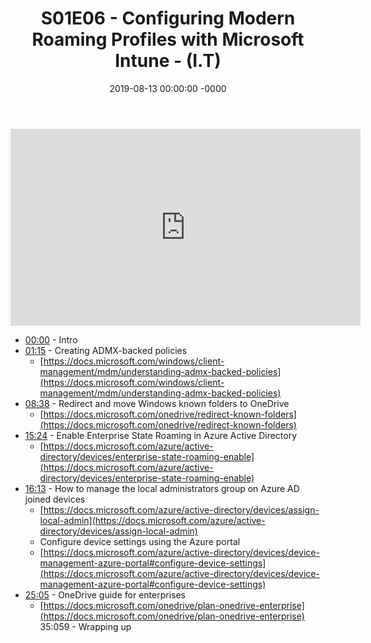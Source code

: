 ﻿---
layout: post
title: "S01E06 - Configuring Modern Roaming Profiles with Microsoft Intune - (I.T)"
date: 2019-08-13 00:00:00 -0000
categories:
---

<iframe loading="lazy" width="560" height="315" src="https://www.youtube.com/embed/SzyQ9QH333Q" title="YouTube video player" frameborder="0" allow="accelerometer; autoplay; clipboard-write; encrypted-media; gyroscope; picture-in-picture" allowfullscreen></iframe>

 * [00:00](https://www.youtube.com/watch?v=SzyQ9QH333Q&t=0s) - Intro
 * [01:15](https://www.youtube.com/watch?v=SzyQ9QH333Q&t=75s) - Creating ADMX-backed policies
   - [https://docs.microsoft.com/windows/client-management/mdm/understanding-admx-backed-policies](https://docs.microsoft.com/windows/client-management/mdm/understanding-admx-backed-policies)
 * [08:38](https://www.youtube.com/watch?v=SzyQ9QH333Q&t=518s) - Redirect and move Windows known folders to OneDrive
   - [https://docs.microsoft.com/onedrive/redirect-known-folders](https://docs.microsoft.com/onedrive/redirect-known-folders)
 * [15:24](https://www.youtube.com/watch?v=SzyQ9QH333Q&t=924s) - Enable Enterprise State Roaming in Azure Active Directory
   - [https://docs.microsoft.com/azure/active-directory/devices/enterprise-state-roaming-enable](https://docs.microsoft.com/azure/active-directory/devices/enterprise-state-roaming-enable)
 * [16:13](https://www.youtube.com/watch?v=SzyQ9QH333Q&t=973s) - How to manage the local administrators group on Azure AD joined devices
   - [https://docs.microsoft.com/azure/active-directory/devices/assign-local-admin](https://docs.microsoft.com/azure/active-directory/devices/assign-local-admin)
   - Configure device settings using the Azure portal
   - [https://docs.microsoft.com/azure/active-directory/devices/device-management-azure-portal#configure-device-settings](https://docs.microsoft.com/azure/active-directory/devices/device-management-azure-portal#configure-device-settings)
 * [25:05](https://www.youtube.com/watch?v=SzyQ9QH333Q&t=1505s) - OneDrive guide for enterprises
   - [https://docs.microsoft.com/onedrive/plan-onedrive-enterprise](https://docs.microsoft.com/onedrive/plan-onedrive-enterprise)
35:059 - Wrapping up

